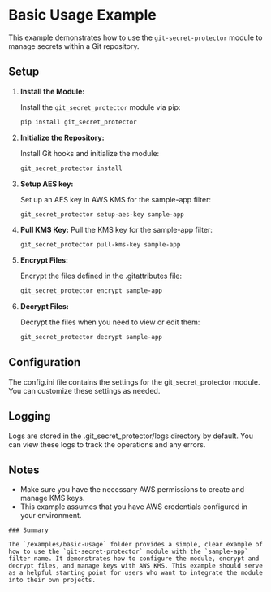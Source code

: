 # Basic Usage Example

This example demonstrates how to use the `git-secret-protector` module to manage secrets within a Git repository.

## Setup

1. **Install the Module:**

   Install the `git_secret_protector` module via pip:

   ```sh
   pip install git_secret_protector
   ```
2. **Initialize the Repository:**

   Install Git hooks and initialize the module:

   ```sh
   git_secret_protector install
   ```

3. **Setup AES key:**

   Set up an AES key in AWS KMS for the sample-app filter:

   ```sh
   git_secret_protector setup-aes-key sample-app
   ```

4. **Pull KMS Key:**
   Pull the KMS key for the sample-app filter:

   ```sh
   git_secret_protector pull-kms-key sample-app
   ```

5. **Encrypt Files:**

   Encrypt the files defined in the .gitattributes file:

   ```sh
   git_secret_protector encrypt sample-app
   ```

6. **Decrypt Files:**

   Decrypt the files when you need to view or edit them:

   ```sh
   git_secret_protector decrypt sample-app
   ```

## Configuration
The config.ini file contains the settings for the git_secret_protector module. You can customize these settings as needed.

## Logging
Logs are stored in the .git_secret_protector/logs directory by default. You can view these logs to track the operations and any errors.

## Notes
- Make sure you have the necessary AWS permissions to create and manage KMS keys.
- This example assumes that you have AWS credentials configured in your environment.

```
### Summary

The `/examples/basic-usage` folder provides a simple, clear example of how to use the `git-secret-protector` module with the `sample-app` filter name. It demonstrates how to configure the module, encrypt and decrypt files, and manage keys with AWS KMS. This example should serve as a helpful starting point for users who want to integrate the module into their own projects.
```
